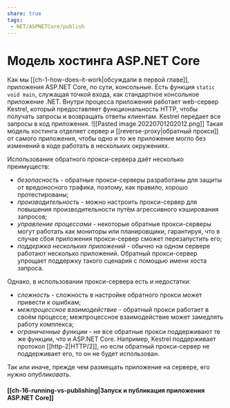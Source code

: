 ```yaml
---
share: true
tags:
 - NET/ASPNETCore/publish
---
```

# Модель хостинга ASP.NET Core
Как мы [[ch-1-how-does-it-work|обсуждали в первой главе]], приложения ASP.NET Core, по сути, консольные. Есть функция `static void main`, служащая точкой входа, как стандартное консольное приложение .NET.
Внутри процесса приложения работает web-сервер Kestrel, который предоставляет функциональность HTTP, чтобы получать запросы  и возвращать ответы клиентам. Kestrel передает все запросы в код приложения.
![[Pasted image 20220701202012.png]]
Такая модель хостинга отделяет сервер и [[reverse-proxy|обратный прокси]] от самого приложения, чтобы одно и то же приложение могло без изменений в коде работать в нескольких окружениях.

Использование обратного прокси-сервера даёт несколько преимуществ:
- *безопасность* - обратные прокси-серверы разработаны для защиты от вредоносного трафика, поэтому, как правило, хорошо протестированы;
- *производительность* - можно настроить прокси-сервер для повышения производительности путём агрессивного кэширования запросов;
- *управление процессами* - некоторые обратные прокси-серверы могут работать как мониторы или планировщики, гарантируя, что в случае сбоя приложения прокси-сервер сможет перезапустить его;
- *поддержка нескольких приложений* - обычно на одном сервере работают несколько приложений. Обратный прокси-сервер упрощает поддержку такого сценария с помощью имени хоста запроса.

Однако, в использовании прокси-сервера есть и недостатки:
- *сложность* - сложность в настройке обратного прокси может привести к ошибкам;
- *межпроцессное взаимодействие* - обратный прокси работает в своём процессе; межпроцессное взаимодействие может замедлять работу комплекса;
- *ограниченные функции* - не все обратные прокси поддерживают те же функции, что и ASP.NET Core. Например, Kestrel поддерживает протокол [[http-2|HTTP/2]], но если обратный прокси-сервер не поддерживает его, то он не будет использован.

Так или иначе, прежде чем размещать приложение на сервере, его нужно *опубликовать*.
#### [[ch-16-running-vs-publishing|Запуск и публикация приложения ASP.NET Core]]